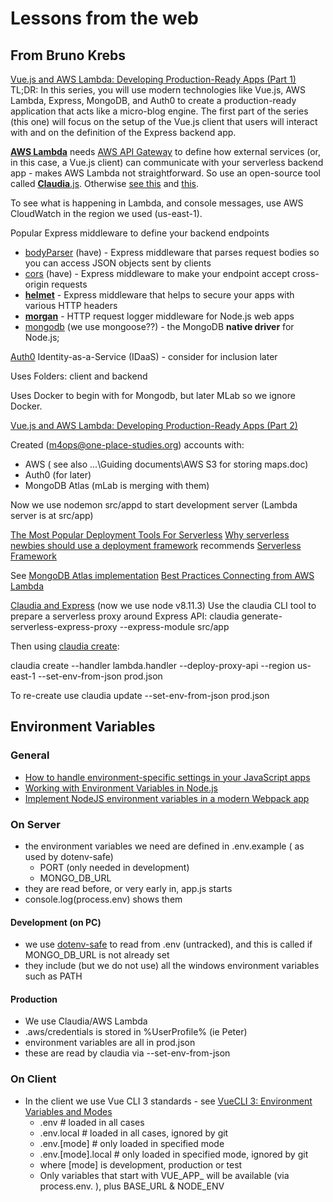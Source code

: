 # Lessons from the web

## From Bruno Krebs

[Vue.js and AWS Lambda: Developing Production-Ready Apps (Part 1)](https://auth0.com/blog/vue-js-and-lambda-developing-production-ready-apps-part-1/)
TL;DR: In this series, you will use modern technologies like Vue.js, AWS Lambda, Express, MongoDB, and Auth0 to create a production-ready application that acts like a micro-blog engine. The first part of the series (this one) will focus on the setup of the Vue.js client that users will interact with and on the definition of the Express backend app.

[**AWS Lambda**](https://aws.amazon.com/lambda/) needs [AWS API Gateway](https://aws.amazon.com/api-gateway/) to define how external services (or, in this case, a Vue.js client) can communicate with your serverless backend app - makes AWS Lambda not straightforward. So use an open-source tool called [**Claudia**.js](https://claudiajs.com/). Otherwise [see this](https://docs.aws.amazon.com/apigateway/latest/developerguide/getting-started-with-lambda-integration.html) and [this](https://ig.nore.me/2016/03/setting-up-lambda-and-a-gateway-through-the-cli/).

To see what is happening in Lambda, and console messages, use AWS CloudWatch in the region we used (us-east-1).

Popular Express middleware to define your backend endpoints

- [bodyParser](https://github.com/expressjs/body-parser) (have) - Express middleware that parses request bodies so you can access JSON objects sent by clients
- [cors](https://github.com/expressjs/cors) (have) - Express middleware to make your endpoint accept cross-origin requests
- [**helmet**](https://github.com/helmetjs/helmet) - Express middleware that helps to secure your apps with various HTTP headers
- [**morgan**](https://github.com/expressjs/morgan) - HTTP request logger middleware for Node.js web apps
- [mongodb](https://github.com/mongodb/node-mongodb-native) (we use mongoose??) - the MongoDB **native driver** for Node.js;

[Auth0](https://auth0.com) Identity-as-a-Service (IDaaS) - consider for inclusion later

Uses Folders: client and backend

Uses Docker to begin with for Mongodb, but later MLab so we ignore Docker.

[Vue.js and AWS Lambda: Developing Production-Ready Apps (Part 2)](https://auth0.com/blog/vue-js-and-lambda-developing-production-ready-apps-part-2/)

Created (m4ops@one-place-studies.org) accounts with:

- AWS ( see also ...\Guiding documents\AWS S3 for storing maps.doc)
- Auth0 (for later)
- MongoDB Atlas (mLab is merging with them)

Now we use nodemon src/appd to start development server (Lambda server is at src/app)

[The Most Popular Deployment Tools For Serverless](http://blog.epsagon.com/the-most-popular-deployment-tools-for-serverless)
[Why serverless newbies should use a deployment framework](https://dev.to/paulswail/why-serverless-newbies-should-use-a-deployment-framework-3ea4) recommends [Serverless Framework](https://github.com/serverless/serverless)

See [MongoDB Atlas implementation](NotesStandardsPractices.md#mongodb-atlas-implementation)
[Best Practices Connecting from AWS Lambda](https://docs.atlas.mongodb.com/best-practices-connecting-to-aws-lambda/)

[Claudia and Express](https://claudiajs.com/tutorials/serverless-express.html) (now we use node v8.11.3)
Use the claudia CLI tool to prepare a serverless proxy around Express API:
claudia generate-serverless-express-proxy --express-module src/app

Then using [claudia create](https://github.com/claudiajs/claudia/blob/master/docs/create.md):

claudia create --handler lambda.handler --deploy-proxy-api --region us-east-1 --set-env-from-json prod.json

To re-create use
claudia update --set-env-from-json prod.json


## Environment Variables

### General

- [How to handle environment-specific settings in your JavaScript apps](https://medium.freecodecamp.org/environment-settings-in-javascript-apps-c5f9744282b6)
- [Working with Environment Variables in Node.js](https://www.twilio.com/blog/2017/08/working-with-environment-variables-in-node-js.html)
- [Implement NodeJS environment variables in a modern Webpack app](https://itnext.io/implement-nodejs-environment-variables-in-a-modern-webpack-app-df20c27fe5f0)

### On Server

- the environment variables we need are defined in .env.example ( as used by dotenv-safe)
  - PORT (only needed in development)
  - MONGO_DB_URL
- they are read before, or very early in, app.js starts
- console.log(process.env) shows them

#### Development (on PC)

- we use [dotenv-safe](https://github.com/rolodato/dotenv-safe) to read from .env (untracked), and this is called if MONGO_DB_URL is not already set
- they include (but we do not use) all the windows environment variables such as PATH

#### Production

- We use Claudia/AWS Lambda
- .aws/credentials is stored in %UserProfile% (ie Peter)
- environment variables are all in prod.json
- these are read by claudia via --set-env-from-json

### On Client

- In the client we use Vue CLI 3 standards - see [VueCLI 3: Environment Variables and Modes](https://cli.vuejs.org/guide/mode-and-env.html)
  - .env                # loaded in all cases
  - .env.local          # loaded in all cases, ignored by git
  - .env.[mode]         # only loaded in specified mode
  - .env.[mode].local   # only loaded in specified mode, ignored by git
  - where [mode] is development, production or test
  - Only variables that start with VUE_APP_ will be available (via process.env. ), plus BASE_URL & NODE_ENV
